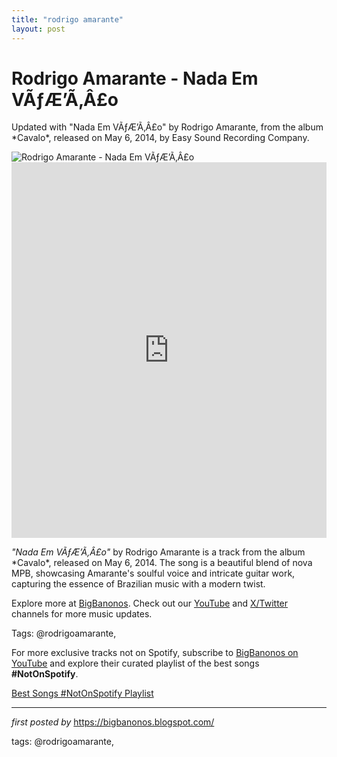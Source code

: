 ```yaml
---
title: "rodrigo amarante"
layout: post
---
```

<!-- Title of the Post -->
<h1 >Rodrigo Amarante - Nada Em VÃƒÆ’Ã‚Â£o</h1> <!-- Introductory Text -->
<p >Updated with "Nada Em VÃƒÆ’Ã‚Â£o" by Rodrigo Amarante, from the album *Cavalo*, released on May 6, 2014, by Easy Sound Recording Company.</p> <!-- Featured Image -->
<div > <img src="https://media.npr.org/assets/img/2021/08/17/rodrigoamarante_juliabrokaw_01-scaled_wide-f676dea6170fb949560674acc1f15ab683e4c471.jpg" alt="Rodrigo Amarante - Nada Em VÃƒÆ’Ã‚Â£o" />
</div> <!-- YouTube Video Embed -->
<div > <iframe width="100%" height="601" src="https://www.youtube.com/embed/nThZq3e0p3s" title="Nada Em VÃƒÆ’Ã‚Â£o" frameborder="0" allow="accelerometer; autoplay; clipboard-write; encrypted-media; gyroscope; picture-in-picture; web-share" referrerpolicy="strict-origin-when-cross-origin" allowfullscreen></iframe>
</div> <!-- Song Information -->
<div > <p><em>"Nada Em VÃƒÆ’Ã‚Â£o"</em> by Rodrigo Amarante is a track from the album *Cavalo*, released on May 6, 2014. The song is a beautiful blend of nova MPB, showcasing Amarante's soulful voice and intricate guitar work, capturing the essence of Brazilian music with a modern twist.</p>
</div> <!-- Footer Links -->
<div > <p>Explore more at <a href="https://bigbanonos.blogspot.com/" target="_blank">BigBanonos</a>. Check out our <a href="https://www.youtube.com/@BigBanonos" target="_blank">YouTube</a> and <a href="https://x.com/bigbanonos" target="_blank">X/Twitter</a> channels for more music updates.</p>
</div> <!-- Tags -->
<p >Tags: @rodrigoamarante,</p>


<!--Subscribe and Playlist Links-->
<div>
    <p>For more exclusive tracks not on Spotify, subscribe to <a href="https://www.youtube.com/@BigBanonos" target="_blank">BigBanonos on YouTube</a> and explore their curated playlist of the best songs <strong>#NotOnSpotify</strong>.</p>
    <p><a href="https://www.youtube.com/playlist?list=PLtuNtuTatqI0kFahUCbtbfenC_ET5O_tr" target="_blank">Best Songs #NotOnSpotify Playlist<br /></a></p></div>

<hr />

<p><em>first posted by</em> <a href="https://bigbanonos.blogspot.com/" rel="noopener" target="_new">https://bigbanonos.blogspot.com/</a></p>

<p>tags: @rodrigoamarante,</p>
